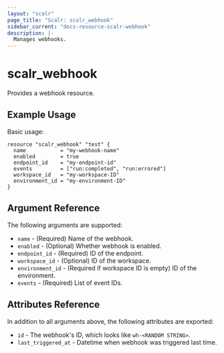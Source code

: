 ```yaml
---
layout: "scalr"
page_title: "Scalr: scalr_webhook"
sidebar_current: "docs-resource-scalr-webhook"
description: |-
  Manages webhooks.
---
```


# scalr_webhook

Provides a webhook resource.

## Example Usage

Basic usage:

```hcl
resource "scalr_webhook" "test" {
  name           = "my-webhook-name"
  enabled        = true
  endpoint_id    = "my-endpoint-id"
  events         = ["run:completed", "run:errored"]
  workspace_id   = "my-workspace-ID"
  environment_id = "my-environment-ID"
}
```

## Argument Reference

The following arguments are supported:

* `name` - (Required) Name of the webhook.
* `enabled` - (Optional) Whether webhook is enabled. 
* `endpoint_id` - (Required) ID of the endpoint.
* `workspace_id` - (Optional) ID of the workspace.
* `environment_id` - (Required if workspace ID is empty) ID of the environment.
* `events` - (Required) List of event IDs.

## Attributes Reference

In addition to all arguments above, the following attributes are exported:

* `id` - The webhook's ID, which looks like `wh-<RANDOM STRING>`.
* `last_triggered_at` - Datetime when webhook was triggered last time.
